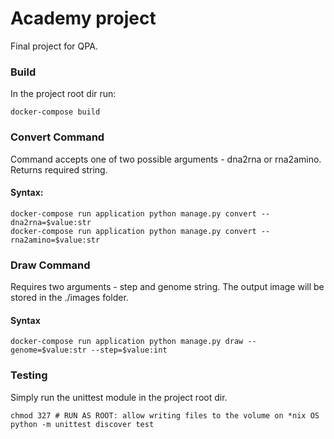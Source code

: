 # Academy project

Final project for QPA.


### Build
In the project root dir run:
```
docker-compose build
```

### Convert Command
Command accepts one of two possible arguments - dna2rna or rna2amino. Returns required string. 
#### Syntax:
```
docker-compose run application python manage.py convert --dna2rna=$value:str
docker-compose run application python manage.py convert --rna2amino=$value:str 
```

### Draw Command
Requires two arguments - step and genome string. The output image will be stored in the ./images folder.
#### Syntax
```
docker-compose run application python manage.py draw --genome=$value:str --step=$value:int 
```

### Testing
Simply run the unittest module in the project root dir.
```
chmod 327 # RUN AS ROOT: allow writing files to the volume on *nix OS 
python -m unittest discover test
```